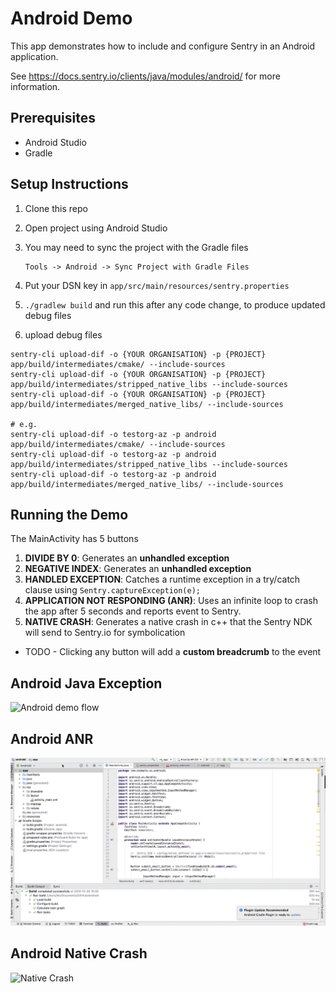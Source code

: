 # Android Demo

This app demonstrates how to include and configure Sentry in an Android application.

See https://docs.sentry.io/clients/java/modules/android/ for more information.

## Prerequisites  

* Android Studio
* Gradle

## Setup Instructions

1. Clone this repo

2. Open project using Android Studio

3. You may need to sync the project with the Gradle files

    ```
    Tools -> Android -> Sync Project with Gradle Files
    ```

4. Put your DSN key in `app/src/main/resources/sentry.properties`
5. `./gradlew build` and run this after any code change, to produce updated debug files
6. upload debug files
```
sentry-cli upload-dif -o {YOUR ORGANISATION} -p {PROJECT} app/build/intermediates/cmake/ --include-sources
sentry-cli upload-dif -o {YOUR ORGANISATION} -p {PROJECT} app/build/intermediates/stripped_native_libs --include-sources
sentry-cli upload-dif -o {YOUR ORGANISATION} -p {PROJECT} app/build/intermediates/merged_native_libs/ --include-sources

# e.g.
sentry-cli upload-dif -o testorg-az -p android app/build/intermediates/cmake/ --include-sources
sentry-cli upload-dif -o testorg-az -p android app/build/intermediates/stripped_native_libs --include-sources
sentry-cli upload-dif -o testorg-az -p android app/build/intermediates/merged_native_libs/ --include-sources
```

## Running the Demo

The MainActivity has 5 buttons
1. **DIVIDE BY 0**: Generates an **unhandled exception**
2. **NEGATIVE INDEX**: Generates an **unhandled exception**
3. **HANDLED EXCEPTION**: Catches a runtime exception in a try/catch clause using `Sentry.captureException(e);`
4. **APPLICATION NOT RESPONDING (ANR)**: Uses an infinite loop to crash the app after 5 seconds and reports event to Sentry.
5. **NATIVE CRASH**: Generates a native crash in c++ that the Sentry NDK will send to Sentry.io for symbolication

- TODO - Clicking any button will add a **custom breadcrumb** to the event

## Android Java Exception

![Android demo flow](android-demo.gif)

## Android ANR  

![Alt Text](android-demo-anr.gif)

## Android Native Crash

![Native Crash](android-native-crash-175.gif)